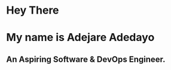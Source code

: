 <h1> Hey There</h1>
<h1> My name is Adejare Adedayo</h1>
<h2> An Aspiring Software & DevOps Engineer.</h2>
